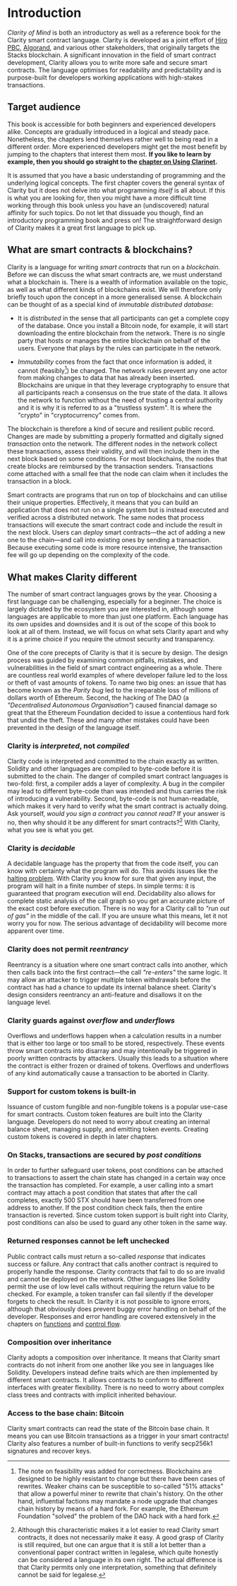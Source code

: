 # Introduction

_Clarity of Mind_ is both an introductory as well as a reference book for the
Clarity smart contract language. Clarity is developed as a joint effort of
[Hiro PBC](https://hiro.so), [Algorand](http://algorand.com), and various other
stakeholders, that originally targets the Stacks blockchain. A significant
innovation in the field of smart contract development, Clarity allows you to
write more safe and secure smart contracts. The language optimises for
readability and predictability and is purpose-built for developers working
applications with high-stakes transactions.

## Target audience

This book is accessible for both beginners and experienced developers alike.
Concepts are gradually introduced in a logical and steady pace. Nonetheless, the
chapters lend themselves rather well to being read in a different order. More
experienced developers might get the most benefit by jumping to the chapters
that interest them most. **If you like to learn by example, then you should go
straight to the [chapter on Using Clarinet](ch07-00-using-clarinet.md).**

It is assumed that you have a basic understanding of programming and the
underlying logical concepts. The first chapter covers the general syntax of
Clarity but it does not delve into what programming _itself_ is all about. If
this is what you are looking for, then you might have a more difficult time
working through this book unless you have an (undiscovered) natural affinity for
such topics. Do not let that dissuade you though, find an introductory
programming book and press on! The straightforward design of Clarity makes it a
great first language to pick up.

## What are smart contracts & blockchains?

Clarity is a language for writing _smart contracts_ that run on a _blockchain_.
Before we can discuss the what smart contracts are, we must understand what a
blockchain is. There is a wealth of information available on the topic, as well
as what different kinds of blockchains exist. We will therefore only briefly
touch upon the concept in a more generalised sense. A blockchain can be thought
of as a special kind of _immutable distributed database_:

- It is _distributed_ in the sense that all participants can get a complete copy
  of the database. Once you install a Bitcoin node, for example, it will start
  downloading the entire blockchain from the network. There is no single party
  that hosts or manages the entire blockchain on behalf of the users. Everyone
  that plays by the rules can participate in the network.

- _Immutability_ comes from the fact that once information is added, it cannot
  (feasibly[^1]) be changed. The network rules prevent any one actor from making
  changes to data that has already been inserted. Blockchains are unique in that
  they leverage cryptography to ensure that all participants reach a consensus
  on the true state of the data. It allows the network to function without the
  need of trusting a central authority and it is why it is referred to as a
  "trustless system". It is where the "crypto" in "cryptocurrency" comes from.

The blockchain is therefore a kind of secure and resilient public record.
Changes are made by submitting a properly formatted and digitally signed
_transaction_ onto the network. The different nodes in the network collect these
transactions, assess their validity, and will then include them in the next
block based on some conditions. For most blockchains, the nodes that create
blocks are reimbursed by the transaction senders. Transactions come attached
with a small fee that the node can claim when it includes the transaction in a
block.

Smart contracts are programs that run on top of blockchains and can utilise
their unique properties. Effectively, it means that you can build an application
that does not run on a single system but is instead executed and verified across
a distributed network. The same nodes that process transactions will execute the
smart contract code and include the result in the next block. Users can _deploy_
smart contracts—the act of adding a new one to the chain—and call into existing
ones by sending a transaction. Because executing some code is more resource
intensive, the transaction fee will go up depending on the complexity of the
code.

## What makes Clarity different

The number of smart contract languages grows by the year. Choosing a first
language can be challenging, especially for a beginner. The choice is largely
dictated by the ecosystem you are interested in, although some languages are
applicable to more than just one platform. Each language has its own upsides and
downsides and it is out of the scope of this book to look at all of them.
Instead, we will focus on what sets Clarity apart and why it is a prime choice
if you require the utmost security and transparency.

One of the core precepts of Clarity is that it is secure by design. The design
process was guided by examining common pitfalls, mistakes, and vulnerabilities
in the field of smart contract engineering as a whole. There are countless real
world examples of where developer failure led to the loss or theft of vast
amounts of tokens. To name two big ones: an issue that has become known as the
_Parity bug_ led to the irreparable loss of millions of dollars worth of
Ethereum. Second, the hacking of The DAO (a _"Decentralised Autonomous
Organisation"_) caused financial damage so great that the Ethereum Foundation
decided to issue a contentious hard fork that undid the theft. These and many
other mistakes could have been prevented in the design of the language itself.

### Clarity is _interpreted_, not _compiled_

Clarity code is interpreted and committed to the chain exactly as written.
Solidity and other languages are compiled to byte-code before it is submitted to
the chain. The danger of compiled smart contract languages is two-fold: first, a
compiler adds a layer of complexity. A bug in the compiler may lead to different
byte-code than was intended and thus carries the risk of introducing a
vulnerability. Second, byte-code is not human-readable, which makes it very hard
to verify what the smart contract is actually doing. Ask yourself, _would you
sign a contract you cannot read?_ If your answer is no, then why should it be
any different for smart contracts?[^2] With Clarity, what you see is what you
get.

### Clarity is _decidable_

A decidable language has the property that from the code itself, you can know
with certainty what the program will do. This avoids issues like the
[halting problem](https://en.wikipedia.org/wiki/Halting_problem). With Clarity
you know for sure that given any input, the program will halt in a finite number
of steps. In simple terms: it is guaranteed that program execution will end.
Decidability also allows for complete static analysis of the call graph so you
get an accurate picture of the exact cost before execution. There is no way for
a Clarity call to _"run out of gas"_ in the middle of the call. If you are
unsure what this means, let it not worry you for now. The serious advantage of
decidability will become more apparent over time.

### Clarity does not permit _reentrancy_

Reentrancy is a situation where one smart contract calls into another, which
then calls back into the first contract—the call _"re-enters"_ the same logic.
It may allow an attacker to trigger multiple token withdrawals before the
contract has had a chance to update its internal balance sheet. Clarity's design
considers reentrancy an anti-feature and disallows it on the language level.

### Clarity guards against _overflow_ and _underflows_

Overflows and underflows happen when a calculation results in a number that is
either too large or too small to be stored, respectively. These events throw
smart contracts into disarray and may intentionally be triggered in poorly
written contracts by attackers. Usually this leads to a situation where the
contract is either frozen or drained of tokens. Overflows and underflows of any
kind automatically cause a transaction to be aborted in Clarity.

### Support for custom tokens is built-in

Issuance of custom fungible and non-fungible tokens is a popular use-case for
smart contracts. Custom token features are built into the Clarity language.
Developers do not need to worry about creating an internal balance sheet,
managing supply, and emitting token events. Creating custom tokens is covered in
depth in later chapters.

### On Stacks, transactions are secured by _post conditions_

In order to further safeguard user tokens, post conditions can be attached to
transactions to assert the chain state has changed in a certain way once the
transaction has completed. For example, a user calling into a smart contract may
attach a post condition that states that after the call completes, exactly 500
STX should have been transferred from one address to another. If the post
condition check fails, then the entire transaction is reverted. Since custom
token support is built right into Clarity, post conditions can also be used to
guard any other token in the same way.

### Returned responses cannot be left unchecked

Public contract calls must return a so-called _response_ that indicates success
or failure. Any contract that calls another contract is required to properly
handle the response. Clarity contracts that fail to do so are invalid and cannot
be deployed on the network. Other languages like Solidity permit the use of low
level calls without requiring the return value to be checked. For example, a
token transfer can fail silently if the developer forgets to check the result.
In Clarity it is not possible to ignore errors, although that obviously does
prevent buggy error handling on behalf of the developer. Responses and error
handling are covered extensively in the chapters on
[functions](ch05-00-functions.md) and [control flow](ch06-00-control-flow.md).

### Composition over inheritance

Clarity adopts a composition over inheritance. It means that Clarity smart
contracts do not inherit from one another like you see in languages like
Solidity. Developers instead define traits which are then implemented by
different smart contracts. It allows contracts to conform to different
interfaces with greater flexibility. There is no need to worry about complex
class trees and contracts with implicit inherited behaviour.

### Access to the base chain: Bitcoin

Clarity smart contracts can read the state of the Bitcoin base chain. It means
you can use Bitcoin transactions as a trigger in your smart contracts! Clarity
also features a number of built-in functions to verify secp256k1 signatures and
recover keys.

[^1]: The note on feasibility was added for correctness. Blockchains are
designed to be highly resistant to change but there have been cases of rewrites.
Weaker chains can be susceptible to so-called "51% attacks" that allow a
powerful miner to rewrite that chain's history. On the other hand, influential
factions may mandate a node upgrade that changes chain history by means of a
hard fork. For example, the Ethereum Foundation "solved" the problem of the DAO
hack with a hard fork.

[^2]: Although this characteristic makes it a lot easier to read Clarity smart
contracts, it does not necessarily make it easy. A good grasp of Clarity is
still required, but one can argue that it is still a lot better than a
conventional paper contract written in legalese, which quite honestly can be
considered a language in its own right. The actual difference is that Clarity
permits only one interpretation, something that definitely cannot be said for
legalese.
